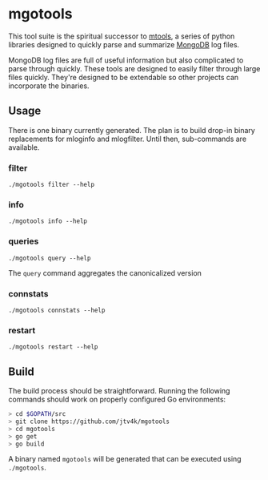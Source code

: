 # mgotools

This tool suite is the spiritual successor to
[mtools](https://github.com/rueckstiess/mtools), a series of python
libraries designed to quickly parse and summarize
[MongoDB](https://www.mongodb.com/) log files.

MongoDB log files are full of useful information but also complicated
to parse through quickly. These tools are designed to easily filter
through large files quickly. They're designed to be extendable so
other projects can incorporate the binaries.

## Usage
There is one binary currently generated. The plan is to build drop-in
binary replacements for mloginfo and mlogfilter. Until then,
sub-commands are available.

### filter
`./mgotools filter --help`

### info
`./mgotools info --help`

### queries
`./mgotools query --help`

The `query` command aggregates the canonicalized version 

### connstats
`./mgotools connstats --help`

### restart
`./mgotools restart --help`

## Build
The build process should be straightforward. Running the following commands
should work on properly configured Go environments:
```bash
> cd $GOPATH/src
> git clone https://github.com/jtv4k/mgotools
> cd mgotools
> go get 
> go build 
```

A binary named `mgotools` will be generated that can be executed using `./mgotools`.
